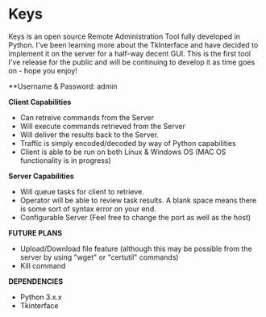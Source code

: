 # Keys

Keys is an open source Remote Administration Tool fully developed in Python.
I've been learning more about the TkInterface and have decided to implement it on the server for a half-way decent GUI.
This is the first tool I've release for the public and will be continuing to develop it as time goes on - hope you enjoy!

**Username & Password: admin

**Client Capabilities**
- Can retreive commands from the Server
- Will execute commands retrieved from the Server
- Will deliver the results back to the Server.
- Traffic is simply encoded/decoded by way of Python capabilities
- Client is able to be run on both Linux & Windows OS (MAC OS functionality is in progress)


**Server Capabilities**
- Will queue tasks for client to retrieve.
- Operator will be able to review task results. A blank space means there is some sort of syntax error on your end.
- Configurable Server (Feel free to change the port as well as the host)


**FUTURE PLANS**
- Upload/Download file feature (although this may be possible from the server by using "wget" or "certutil" commands)
- Kill command

**DEPENDENCIES**
- Python 3.x.x
- Tkinterface
